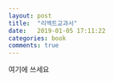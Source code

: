 ```yaml
---
layout: post
title:  "리엑트교과서"
date:   2019-01-05 17:11:22
categories: book
comments: true
---
```

여기에 쓰세요
